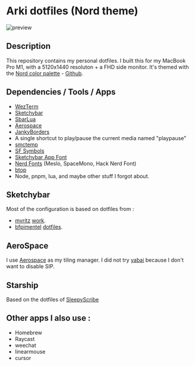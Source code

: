# Arki dotfiles (Nord theme)

![preview](./preview.png)

## Description
This repository contains my personal dotfiles. I built this for my MacBook Pro M1, with a 5120x1440 resoluton + a FHD side monitor.
It's themed with the [Nord color palette](https://www.nordtheme.com/docs/colors-and-palettes) - [Github](https://github.com/nordtheme/nord).

## Dependencies / Tools / Apps
- [WezTerm](https://github.com/wez/wezterm)
- [Sketchybar](https://github.com/FelixKratz/SketchyBar)
- [SbarLua](https://github.com/FelixKratz/SbarLua)
- [Aerospace](https://github.com/nikitabobko/AeroSpace)
- [JankyBorders](https://github.com/FelixKratz/JankyBorders)
- A single shortcut to play/pause the current media named "playpause"
- [smctemp](https://github.com/narugit/smctemp)
- [SF Symbols](https://formulae.brew.sh/cask/sf-symbols)
- [Sketchybar App Font](https://github.com/kvndrsslr/sketchybar-app-font)
- [Nerd Fonts](https://www.nerdfonts.com/) (Meslo, SpaceMono, Hack Nerd Font)
- [btop](https://github.com/aristocratos/btop)
- Node, pnpm, lua, and maybe other stuff I forgot about.

## Sketchybar
Most of the configuration is based on dotfiles from :
- [mvritz](https://github.com/mvritz) [work](https://github.com/mvritz/dotfiles/tree/master).
- [bfpimentel](https://github.com/bfpimentel) [dotfiles](https://github.com/bfpimentel/nixos).

## AeroSpace
I use [Aerospace](https://github.com/nikitabobko/AeroSpace) as my tiling manager. I did not try [yabai](https://github.com/koekeishiya/yabai) because I don't want to disable SIP.

## Starship
Based on the dotfiles of [SleepyScribe](https://github.com/starship/starship/discussions/1107#discussioncomment-9842830)

## Other apps I also use :
- Homebrew
- Raycast
- weechat
- linearmouse
- cursor

